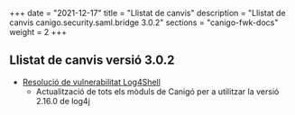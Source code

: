 +++
date        = "2021-12-17"
title       = "Llistat de canvis"
description = "Llistat de canvis canigo.security.saml.bridge 3.0.2"
sections    = "canigo-fwk-docs"
weight		= 2
+++

## Llistat de canvis versió 3.0.2

- [Resolució de vulnerabilitat Log4Shell](/noticies/2021-12-17-CAN-actualitzacio-canigo-3_4_8_3_6_2/)
   - Actualització de tots els mòduls de Canigó per a utilitzar la versió 2.16.0 de log4j

